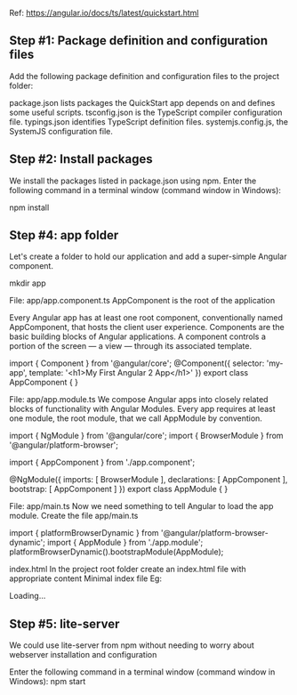 Ref: https://angular.io/docs/ts/latest/quickstart.html

## Step #1: Package definition and configuration files

Add the following package definition and configuration files to the project folder:

package.json lists packages the QuickStart app depends on and defines some useful scripts. 
tsconfig.json is the TypeScript compiler configuration file. 
typings.json identifies TypeScript definition files. 
systemjs.config.js, the SystemJS configuration file. 


## Step #2: Install packages
We install the packages listed in package.json using npm. Enter the following command in a terminal window (command window in Windows):

npm install


## Step #4: app folder
Let's create a folder to hold our application and add a super-simple Angular component.

mkdir app


File: app/app.component.ts
AppComponent is the root of the application

Every Angular app has at least one root component, conventionally named AppComponent, that hosts the client user experience. Components are the basic building blocks of Angular applications. A component controls a portion of the screen — a view — through its associated template.


import { Component } from '@angular/core';
@Component({
  selector: 'my-app',
  template: '&lt;h1&gt;My First Angular 2 App&lt;/h1&gt;'
})
export class AppComponent { }



File: app/app.module.ts
We compose Angular apps into closely related blocks of functionality with Angular Modules. Every app requires at least one module, the root module, that we call AppModule by convention.


import { NgModule }      from '@angular/core';
import { BrowserModule } from '@angular/platform-browser';

import { AppComponent }  from './app.component';

@NgModule({
  imports:      [ BrowserModule ],
  declarations: [ AppComponent ],
  bootstrap:    [ AppComponent ]
})
export class AppModule { }



File: app/main.ts
Now we need something to tell Angular to load the app module. Create the file app/main.ts

import { platformBrowserDynamic } from '@angular/platform-browser-dynamic';
import { AppModule } from './app.module';
platformBrowserDynamic().bootstrapModule(AppModule);

index.html
In the project root folder create an index.html file with appropriate content
Minimal index file Eg:
<html>
  <head>
    <title>Angular 2 QuickStart</title>
    <meta charset="UTF-8">
    <meta name="viewport" content="width=device-width, initial-scale=1">
    <!-- 1. Load libraries -->
     <!-- Polyfill(s) for older browsers -->
    <script src="node_modules/core-js/client/shim.min.js"></script>
    <script src="node_modules/zone.js/dist/zone.js"></script>
    <script src="node_modules/reflect-metadata/Reflect.js"></script>
    <script src="node_modules/systemjs/dist/system.src.js"></script>
    <!-- 2. Configure SystemJS -->
    <script src="systemjs.config.js"></script>
    <script>
      System.import('app').catch(function(err){ console.error(err); });
    </script>
  </head>
  <!-- 3. Display the application -->
  <body>
    <my-app>Loading...</my-app>
  </body>
</html>


## Step #5: lite-server
We could use lite-server from npm without needing to worry about webserver installation and configuration

Enter the following command in a terminal window (command window in Windows):
npm start

